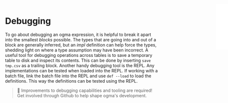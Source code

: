 <iframe src="./.ibox.html?raw=true" style="border:none; position:fixed; width:40px; right:0; z-index=999;"></iframe>

# Debugging

To go about debugging an ogma expression, it is helpful to break it apart into the smallest
_blocks_ possible.
The types that are going into and out of a block are generally inferred, but an _impl_ definition
can help force the types, shedding light on where a type assumption may have been incorrect.
A useful tool for debugging operations across tables is to save a temporary table to disk and
inspect its contents. This can be done by inserting `save tmp.csv` as a trailing block.
Another handy debugging tool is the REPL. Any implementations can be tested when loaded into the
REPL. If working with a batch file, link the batch file into the REPL and use `def --load` to load
the definitions. This way the definitions can be tested using the REPL.

> 🔬 Improvements to debugging capabilities and tooling are required! Get involved
> through Github to help shape ogma's development.
